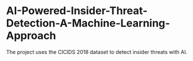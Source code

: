 # AI-Powered-Insider-Threat-Detection-A-Machine-Learning-Approach
The project uses the CICIDS 2018 dataset to detect insider threats with AI.
